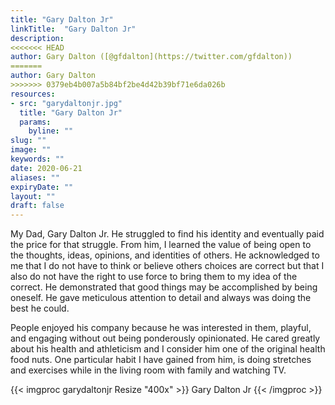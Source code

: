 ```yaml
---
title: "Gary Dalton Jr"
linkTitle:  "Gary Dalton Jr"
description: 
<<<<<<< HEAD
author: Gary Dalton ([@gfdalton](https://twitter.com/gfdalton))
=======
author: Gary Dalton
>>>>>>> 0379eb4b007a5b84bf2be4d42b39bf71e6da026b
resources:
- src: "garydaltonjr.jpg"
  title: "Gary Dalton Jr"
  params:
    byline: ""
slug: ""
image: ""
keywords: ""
date: 2020-06-21
aliases: ""
expiryDate: ""
layout: ""
draft: false
---
```


My Dad, Gary Dalton Jr. He struggled to find his identity and eventually paid the price for that struggle. From him, I learned the value of being open to the thoughts, ideas, opinions, and identities of others. He acknowledged to me that I do not have to think or believe others choices are correct but that I also do not have the right to use force to bring them to my idea of the correct. He demonstrated that good things may be accomplished by being oneself. He gave meticulous attention to detail and always was doing the best he could.

People enjoyed his company because he was interested in them, playful, and engaging without out being ponderously opinionated. He cared greatly about his health and athleticism and I consider him one of the original health food nuts. One particular habit I have gained from him, is doing stretches and exercises while in the living room with family and watching TV.

{{< imgproc garydaltonjr Resize "400x" >}}
Gary Dalton Jr
{{< /imgproc >}}


